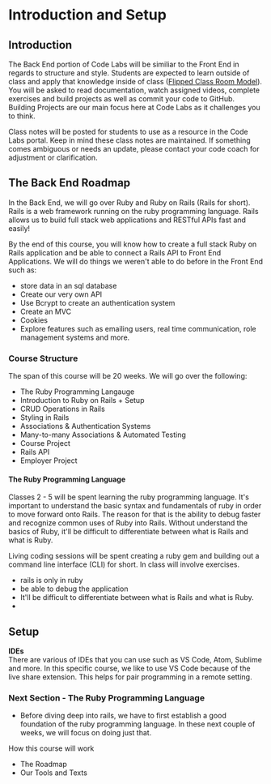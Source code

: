 # Introduction and Setup

## Introduction 
The Back End portion of Code Labs will be similiar to the Front End in regards to structure and style. Students are expected to learn outside of class and apply that knowledge inside of class ([Flipped Class Room Model](https://omerad.msu.edu/teaching/teaching-skills-strategies/27-teaching/162-what-why-and-how-to-implement-a-flipped-classroom-model)). You will be asked to read documentation, watch assigned videos, complete exercises and build projects as well as commit your code to GitHub. Building Projects are our main focus here at Code Labs as it challenges you to think.  

Class notes will be posted for students to use as a resource in the Code Labs portal. Keep in mind these class notes are maintained. If something comes ambiguous or needs an update, please contact your code coach for adjustment or clarification. 

## The Back End Roadmap

In the Back End, we will go over Ruby and Ruby on Rails (Rails for short). Rails is a web framework running on the ruby programming language. Rails allows us to build full stack web applications and RESTful APIs fast and easily!  

By the end of this course, you will know how to create a full stack Ruby on Rails application and be able to connect a Rails API to Front End Applications. We will do things we weren't able to do before in the Front End such as: 
- store data in an sql database 
- Create our very own API 
- Use Bcrypt to create an authentication system 
- Create an MVC 
- Cookies
- Explore features such as emailing users, real time communication, role management systems and more. 

### Course Structure 
The span of this course will be 20 weeks. We will go over the following: 

- The Ruby Programming Langauge
- Introduction to Ruby on Rails + Setup
- CRUD Operations in Rails
- Styling in Rails
- Associations & Authentication Systems
- Many-to-many Associations & Automated Testing
- Course Project
- Rails API
- Employer Project 

#### The Ruby Programming Language
Classes 2 - 5 will be spent learning the ruby programming language. It's important to understand the basic syntax and fundamentals of ruby in order to move forward onto Rails. The reason for that is the ability to debug faster and recognize common uses of Ruby into Rails. Without understand the basics of Ruby, it'll be difficult to differentiate between what is Rails and what is Ruby. 

Living coding sessions will be spent creating a ruby gem and building out a command line interface (CLI) for short. In class will involve exercises. 

- rails is only in ruby 
- be able to debug the application
- It'll be difficult to differentiate between what is Rails and what is Ruby. 
- 
## Setup

**IDEs**<br>
There are various of IDEs that you can use such as VS Code, Atom, Sublime and more. In this specific course, we like to use VS Code because of the live share extension. This helps for pair programming in a remote setting.


### Next Section - The Ruby Programming Language
- Before diving deep into rails, we have to first establish a good foundation of the ruby programming language. In these next couple of weeks, we will focus on doing just that.


How this course will work
  - The Roadmap 
  - Our Tools and Texts

